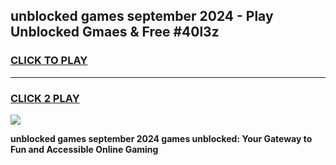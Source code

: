 
## unblocked games september 2024 - Play Unblocked Gmaes & Free #40l3z
<h3>
<a href="https://premium.freeplayer.one?title=unblocked_games_september_2024&ref=03M">CLICK TO PLAY</a></h3>
<hr>

<h3>
<a href="https://premium.freeplayer.one?title=unblocked_games_september_2024&ref=03M">CLICK 2 PLAY</a>
  
</h3>

<a href="https://premium.freeplayer.one?title=unblocked_games_september_2024&ref=03M"><img src="https://clearcache.store/games.png"></a>


**unblocked games september 2024 games unblocked: Your Gateway to Fun and Accessible Online Gaming**
